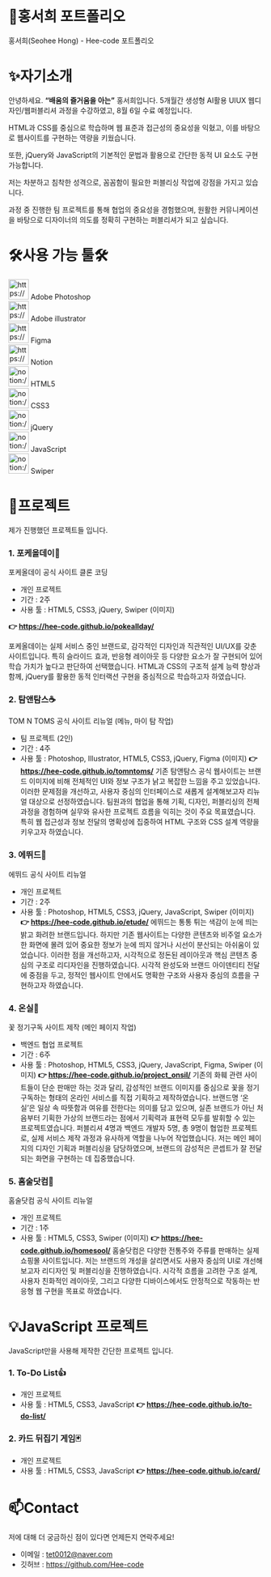 # 📄홍서희 포트폴리오
홍서희(Seohee Hong) - Hee-code 포트폴리오

# ✨자기소개
안녕하세요. **“배움의 즐거움을 아는”** 홍서희입니다.
5개월간 생성형 AI활용 UIUX 웹디자인/웹퍼블리셔 과정을 수강하였고, 8월 6일 수료 예정입니다.

HTML과 CSS를 중심으로 학습하며 웹 표준과 접근성의 중요성을 익혔고, 이를 바탕으로 웹사이트를 구현하는 역량을 키웠습니다.

또한, jQuery와 JavaScript의 기본적인 문법과 활용으로 간단한 동적 UI 요소도 구현 가능합니다.

저는 차분하고 침착한 성격으로, 꼼꼼함이 필요한 퍼블리싱 작업에 강점을 가지고 있습니다.

과정 중 진행한 팀 프로젝트를 통해 협업의 중요성을 경험했으며, 원활한 커뮤니케이션을 바탕으로 디자이너의 의도를 정확히 구현하는 퍼블리셔가 되고 싶습니다.

# 🛠사용 가능 툴🛠
<aside>
<img src="https://prod-files-secure.s3.us-west-2.amazonaws.com/ff4b8b28-a54e-4beb-a320-d534b2894a3b/6a8e0b92-ab55-4a18-a3c8-c9c2b4fda08e/1200px-Adobe_Photoshop_CC_icon.svg.png" alt="https://prod-files-secure.s3.us-west-2.amazonaws.com/ff4b8b28-a54e-4beb-a320-d534b2894a3b/6a8e0b92-ab55-4a18-a3c8-c9c2b4fda08e/1200px-Adobe_Photoshop_CC_icon.svg.png" width="40px" /> Adobe Photoshop

</aside>

<aside>
<img src="https://prod-files-secure.s3.us-west-2.amazonaws.com/ff4b8b28-a54e-4beb-a320-d534b2894a3b/08283d1e-6731-479f-bd2f-72f1146912fc/741cb5ff6ea9b1daed3d1ba974fdfd0379de9d7624e30e1ea41078744d020adada37b6d5f76206c431c28850b74da8b96c7cc5a74f5106ab87f2c57aa2bfe51ff5a9d2b563e28a1ad80ab667edaf603523af515212fbb0d905ddc0db34d56c42.png" alt="https://prod-files-secure.s3.us-west-2.amazonaws.com/ff4b8b28-a54e-4beb-a320-d534b2894a3b/08283d1e-6731-479f-bd2f-72f1146912fc/741cb5ff6ea9b1daed3d1ba974fdfd0379de9d7624e30e1ea41078744d020adada37b6d5f76206c431c28850b74da8b96c7cc5a74f5106ab87f2c57aa2bfe51ff5a9d2b563e28a1ad80ab667edaf603523af515212fbb0d905ddc0db34d56c42.png" width="40px" /> Adobe illustrator

</aside>

<aside>
<img src="https://prod-files-secure.s3.us-west-2.amazonaws.com/ff4b8b28-a54e-4beb-a320-d534b2894a3b/8376e09e-2d54-4c88-91e9-48fd37b28843/5968705.png" alt="https://prod-files-secure.s3.us-west-2.amazonaws.com/ff4b8b28-a54e-4beb-a320-d534b2894a3b/8376e09e-2d54-4c88-91e9-48fd37b28843/5968705.png" width="40px" /> Figma

</aside>

<aside>
<img src="https://prod-files-secure.s3.us-west-2.amazonaws.com/ff4b8b28-a54e-4beb-a320-d534b2894a3b/f7073881-12c7-4e48-aefd-d91aef3858a0/notion.png" alt="https://prod-files-secure.s3.us-west-2.amazonaws.com/ff4b8b28-a54e-4beb-a320-d534b2894a3b/f7073881-12c7-4e48-aefd-d91aef3858a0/notion.png" width="40px" /> Notion

</aside>

<aside>
<img src="notion://custom_emoji/f2d423e4-e0e3-81fe-83e2-00039c8da109/22b423e4-e0e3-8002-a9b3-007a8f3f5dff" alt="notion://custom_emoji/f2d423e4-e0e3-81fe-83e2-00039c8da109/22b423e4-e0e3-8002-a9b3-007a8f3f5dff" width="40px" /> HTML5

</aside>

<aside>
<img src="notion://custom_emoji/f2d423e4-e0e3-81fe-83e2-00039c8da109/22b423e4-e0e3-8031-a4dd-007a3876cec8" alt="notion://custom_emoji/f2d423e4-e0e3-81fe-83e2-00039c8da109/22b423e4-e0e3-8031-a4dd-007a3876cec8" width="40px" /> CSS3

</aside>

<aside>
<img src="notion://custom_emoji/f2d423e4-e0e3-81fe-83e2-00039c8da109/22b423e4-e0e3-8031-8981-007a5de28e7f" alt="notion://custom_emoji/f2d423e4-e0e3-81fe-83e2-00039c8da109/22b423e4-e0e3-8031-8981-007a5de28e7f" width="40px" /> jQuery

</aside>

<aside>
<img src="notion://custom_emoji/f2d423e4-e0e3-81fe-83e2-00039c8da109/22b423e4-e0e3-8055-9e87-007a5ee2c03b" alt="notion://custom_emoji/f2d423e4-e0e3-81fe-83e2-00039c8da109/22b423e4-e0e3-8055-9e87-007a5ee2c03b" width="40px" /> JavaScript

</aside>

<aside>
<img src="notion://custom_emoji/f2d423e4-e0e3-81fe-83e2-00039c8da109/22c423e4-e0e3-8057-9613-007a116c3d73" alt="notion://custom_emoji/f2d423e4-e0e3-81fe-83e2-00039c8da109/22c423e4-e0e3-8057-9613-007a116c3d73" width="40px" /> Swiper

</aside>

# 📝프로젝트
제가 진행했던 프로젝트들 입니다.

### 1. 포케올데이🥗
포케올데이 공식 사이트 클론 코딩
- 개인 프로젝트
- 기간 : 2주
- 사용 툴 : HTML5, CSS3, jQuery, Swiper
(이미지)

**👉 https://hee-code.github.io/pokeallday/**
  
포케올데이는 실제 서비스 중인 브랜드로, 감각적인 디자인과 직관적인 UI/UX를 갖춘 사이트입니다.
특히 슬라이드 효과, 반응형 레이아웃 등 다양한 요소가 잘 구현되어 있어 학습 가치가 높다고 판단하여 선택했습니다.
HTML과 CSS의 구조적 설계 능력 향상과 함께, jQuery를 활용한 동적 인터랙션 구현을 중심적으로 학습하고자 하였습니다.

### 2. 탐앤탐스☕
TOM N TOMS 공식 사이트 리뉴얼 (메뉴, 마이 탐 작업)
- 팀 프로젝트 (2인)
- 기간 : 4주
- 사용 툴 : Photoshop, Illustrator, HTML5, CSS3, jQuery, Figma
(이미지)
**👉 https://hee-code.github.io/tomntoms/**
기존 탐앤탐스 공식 웹사이트는 브랜드 이미지에 비해 전체적인 UI와 정보 구조가 낡고 복잡한 느낌을 주고 있었습니다.
이러한 문제점을 개선하고, 사용자 중심의 인터페이스로 새롭게 설계해보고자 리뉴얼 대상으로 선정하였습니다.
팀원과의 협업을 통해 기획, 디자인, 퍼블리싱의 전체 과정을 경험하며 실무와 유사한 프로젝트 흐름을 익히는 것이 주요 목표였습니다.
특히 웹 접근성과 정보 전달의 명확성에 집중하여 HTML 구조와 CSS 설계 역량을 키우고자 하였습니다.

### 3. 에뛰드💄
에뛰드 공식 사이트 리뉴얼
- 개인 프로젝트
- 기간 : 2주
- 사용 툴 : Photoshop, HTML5, CSS3, jQuery, JavaScript, Swiper
(이미지)
**👉 https://hee-code.github.io/etude/**
에뛰드는 통통 튀는 색감이 눈에 띄는 밝고 화려한 브랜드입니다.
하지만 기존 웹사이트는 다양한 콘텐츠와 비주얼 요소가 한 화면에 몰려 있어 중요한 정보가 눈에 띄지 않거나 시선이 분산되는 아쉬움이 있었습니다.
이러한 점을 개선하고자, 시각적으로 정돈된 레이아웃과 핵심 콘텐츠 중심의 구조로 리디자인을 진행하였습니다.
시각적 완성도와 브랜드 아이덴티티 전달에 중점을 두고, 정적인 웹사이트 안에서도 명확한 구조와 사용자 중심의 흐름을 구현하고자 하였습니다.

### 4. 온실💐
꽃 정기구독 사이트 제작 (메인 페이지 작업)
- 백엔드 협업 프로젝트
- 기간 : 6주
- 사용 툴 : Photoshop, HTML5, CSS3, jQuery, JavaScript, Figma, Swiper
(이미지)
**👉 https://hee-code.github.io/project_onsil/**
기존의 화훼 관련 사이트들이 단순 판매만 하는 것과 달리, 감성적인 브랜드 이미지를 중심으로 꽃을 정기구독하는 형태의 온라인 서비스를 직접 기획하고 제작하였습니다.
브랜드명 ‘온실’은 일상 속 따뜻함과 여유를 전한다는 의미를 담고 있으며, 실존 브랜드가 아닌 처음부터 기획한 가상의 브랜드라는 점에서 기획력과 표현력 모두를 발휘할 수 있는 프로젝트였습니다.
퍼블리셔 4명과 백엔드 개발자 5명, 총 9명이 협업한 프로젝트로, 실제 서비스 제작 과정과 유사하게 역할을 나누어 작업했습니다.
저는 메인 페이지의 디자인 기획과 퍼블리싱을 담당하였으며, 브랜드의 감성적은 콘셉트가 잘 전달되는 화면을 구현하는 데 집중했습니다.

### 5. 홈술닷컴🍺
홈술닷컴 공식 사이트 리뉴얼
- 개인 프로젝트
- 기간 : 1주
- 사용 툴 : HTML5, CSS3, Swiper
(이미지)
**👉 https://hee-code.github.io/homesool/**
홈술닷컴은 다양한 전통주와 주류를 판매하는 실제 쇼핑몰 사이트입니다.
저는 브랜드의 개성을 살리면서도 사용자 중심의 UI로 개선해보고자 리디자인 및 퍼블리싱을 진행하였습니다.
시각적 흐름을 고려한 구조 설계, 사용자 친화적인 레이아웃, 그리고 다양한 디바이스에서도 안정적으로 작동하는 반응형 웹 구현을 목표로 하였습니다.

# 💡JavaScript 프로젝트
JavaScript만을 사용해 제작한 간단한 프로젝트 입니다.

### 1. To-Do List👍
- 개인 프로젝트
- 사용 툴 : HTML5, CSS3, JavaScript
**👉 https://hee-code.github.io/to-do-list/**

### 2. 카드 뒤집기 게임🃏
- 개인 프로젝트
- 사용 툴 : HTML5, CSS3, JavaScript
**👉 https://hee-code.github.io/card/**

# 📫Contact
저에 대해 더 궁금하신 점이 있다면 언제든지 연락주세요!

- 이메일 : tet0012@naver.com
- 깃허브 : https://github.com/Hee-code
